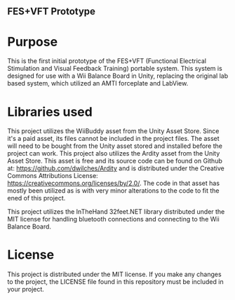 ## FES+VFT Prototype

# Purpose

This is the first initial prototype of the FES+VFT (Functional Electrical Stimulation and Visual Feedback Training) portable system. This system is designed for use with a Wii Balance Board in Unity, replacing the original lab based system, which utilized an AMTI forceplate and LabView.

# Libraries used

This project utilizes the WiiBuddy asset from the Unity Asset Store. Since it's a paid asset, its files cannot be included in the project files. The asset will need to be bought from the Unity asset stored and installed before the project can work. This project also utilizes the Ardity asset from the Unity Asset Store. This asset is free and its source code can be found on Github at: https://github.com/dwilches/Ardity and is distributed under the Creative Commons Attributions License: https://creativecommons.org/licenses/by/2.0/. The code in that asset has mostly been utilized as is with very minor alterations to the code to fit the ened of this project.

This project utilizes the InTheHand 32feet.NET library distributed under the MIT license for handling bluetooth connections and connecting to the Wii Balance Board.

# License

This project is distributed under the MIT license. If you make any changes to the project, the LICENSE file found in this repository must be included in your project.



